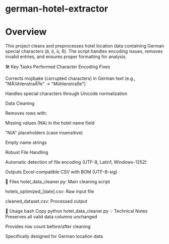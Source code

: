 # german-hotel-extractor

# Overview
This project cleans and preprocesses hotel location data containing German special characters (ä, ö, ü, ß). The script handles encoding issues, removes invalid entries, and ensures proper formatting for analysis.

🛠 Key Tasks Performed
Character Encoding Fixes

Corrects mojibake (corrupted characters) in German text (e.g., "MÃ¼hlenstraÃŸe" → "Mühlenstraße")

Handles special characters through Unicode normalization

Data Cleaning

Removes rows with:

Missing values (NA) in the hotel name field

"N/A" placeholders (case insensitive)

Empty name strings

Robust File Handling

Automatic detection of file encoding (UTF-8, Latin1, Windows-1252)

Outputs Excel-compatible CSV with BOM (UTF-8-sig)

📂 Files
hotel_data_cleaner.py: Main cleaning script

hotels_optimized_[date].csv: Raw input file

cleaned_dataset.csv: Processed output

🚀 Usage
bash
Copy
python hotel_data_cleaner.py
💡 Technical Notes
Preserves all valid data columns unchanged

Provides row count before/after cleaning

Specifically designed for German location data
